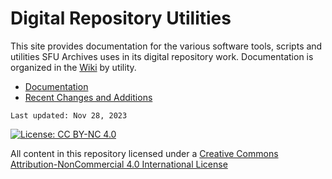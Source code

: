 # Digital Repository Utilities

This site provides documentation for the various software tools, scripts and utilities SFU Archives uses in its digital repository work. Documentation is organized in the [Wiki](https://github.com/SFU-Archives/digital-repository-utilities/wiki) by utility.
- [Documentation](https://github.com/SFU-Archives/digital-repository-utilities/wiki)
- [Recent Changes and Additions](https://github.com/SFU-Archives/digital-repository-utilities/wiki/Recent-Changes-and-Additions)

```
Last updated: Nov 28, 2023
```

[![License: CC BY-NC 4.0](https://img.shields.io/badge/License-CC%20BY--NC%204.0-lightgrey.svg)](https://creativecommons.org/licenses/by-nc/4.0/)

All content in this repository licensed under a [Creative Commons Attribution-NonCommercial 4.0 International License](https://creativecommons.org/licenses/by-nc/4.0/)
